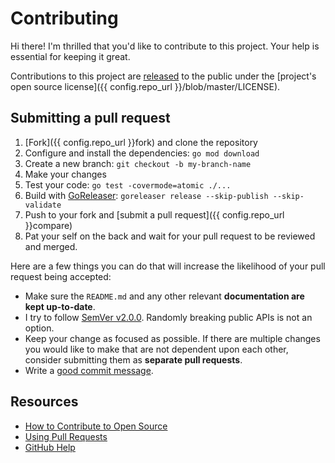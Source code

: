 # Contributing

Hi there! I'm thrilled that you'd like to contribute to this project. Your help is essential for keeping it great.

Contributions to this project are [released](https://help.github.com/articles/github-terms-of-service/#6-contributions-under-repository-license)
to the public under the [project's open source license]({{ config.repo_url }}/blob/master/LICENSE).

## Submitting a pull request

1. [Fork]({{ config.repo_url }}fork) and clone the repository
2. Configure and install the dependencies: `go mod download`
3. Create a new branch: `git checkout -b my-branch-name`
4. Make your changes
5. Test your code: `go test -covermode=atomic ./...`
6. Build with [GoReleaser](https://goreleaser.com/): `goreleaser release --skip-publish --skip-validate`
7. Push to your fork and [submit a pull request]({{ config.repo_url }}compare)
8. Pat your self on the back and wait for your pull request to be reviewed and merged.

Here are a few things you can do that will increase the likelihood of your pull request being accepted:

* Make sure the `README.md` and any other relevant **documentation are kept up-to-date**.
* I try to follow [SemVer v2.0.0](https://semver.org/). Randomly breaking public APIs is not an option.
* Keep your change as focused as possible. If there are multiple changes you would like to make that are not dependent
upon each other, consider submitting them as **separate pull requests**.
* Write a [good commit message](http://tbaggery.com/2008/04/19/a-note-about-git-commit-messages.html).

## Resources

* [How to Contribute to Open Source](https://opensource.guide/how-to-contribute/)
* [Using Pull Requests](https://help.github.com/articles/about-pull-requests/)
* [GitHub Help](https://help.github.com)
